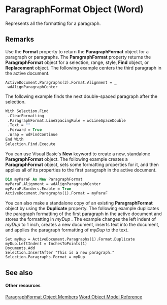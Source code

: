 
# ParagraphFormat Object (Word)

Represents all the formatting for a paragraph.


## Remarks

Use the  **Format** property to return the **ParagraphFormat** object for a paragraph or paragraphs. The **ParagraphFormat** property returns the **ParagraphFormat** object for a selection, range, style, **Find** object, or **Replacement** object. The following example centers the third paragraph in the active document.


```
ActiveDocument.Paragraphs(3).Format.Alignment = _ 
 wdAlignParagraphCenter
```

The following example finds the next double-spaced paragraph after the selection.




```vb
With Selection.Find 
 .ClearFormatting 
 .ParagraphFormat.LineSpacingRule = wdLineSpaceDouble 
 .Text = "" 
 .Forward = True 
 .Wrap = wdFindContinue 
End With 
Selection.Find.Execute
```

You can use Visual Basic's  **New** keyword to create a new, standalone **ParagraphFormat** object. The following example creates a **ParagraphFormat** object, sets some formatting properties for it, and then applies all of its properties to the first paragraph in the active document.




```vb
Dim myParaF As New ParagraphFormat 
myParaF.Alignment = wdAlignParagraphCenter 
myParaF.Borders.Enable = True 
ActiveDocument.Paragraphs(1).Format = myParaF
```

You can also make a standalone copy of an existing  **ParagraphFormat** object by using the **Duplicate** property. The following example duplicates the paragraph formatting of the first paragraph in the active document and stores the formatting in _myDup_ . The example changes the left indent of _myDup_ to 1 inch, creates a new document, inserts text into the document, and applies the paragraph formatting of _myDup_ to the text.




```
Set myDup = ActiveDocument.Paragraphs(1).Format.Duplicate 
myDup.LeftIndent = InchesToPoints(1) 
Documents.Add 
Selection.InsertAfter "This is a new paragraph." 
Selection.Paragraphs.Format = myDup
```


## See also


#### Other resources


[ParagraphFormat Object Members](d34122e7-adfb-dd34-eb1d-cd62b20a83ff.md)
[Word Object Model Reference](http://msdn.microsoft.com/library/be452561-b436-bb9b-6f94-3faa9a74a6fd%28Office.15%29.aspx)
